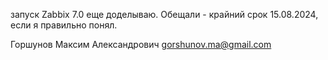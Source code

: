 запуск  Zabbix 7.0
еще доделываю.
Обещали - крайний срок 15.08.2024, если я правильно понял.



Горшунов Максим Александрович
gorshunov.ma@gmail.com

